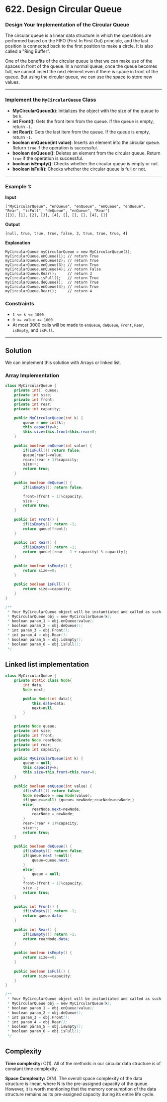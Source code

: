 # 622. Design Circular Queue

### Design Your Implementation of the Circular Queue

The circular queue is a linear data structure in which the operations are performed based on the FIFO (First In First Out) principle, and the last position is connected back to the first position to make a circle. It is also called a "Ring Buffer".

One of the benefits of the circular queue is that we can make use of the spaces in front of the queue. In a normal queue, once the queue becomes full, we cannot insert the next element even if there is space in front of the queue. But using the circular queue, we can use the space to store new values.

---

### Implement the `MyCircularQueue` Class

- **MyCircularQueue(k)**: Initializes the object with the size of the queue to be `k`.
- **int Front()**: Gets the front item from the queue. If the queue is empty, return `-1`.
- **int Rear()**: Gets the last item from the queue. If the queue is empty, return `-1`.
- **boolean enQueue(int value)**: Inserts an element into the circular queue. Return `true` if the operation is successful.
- **boolean deQueue()**: Deletes an element from the circular queue. Return `true` if the operation is successful.
- **boolean isEmpty()**: Checks whether the circular queue is empty or not.
- **boolean isFull()**: Checks whether the circular queue is full or not.

---

### Example 1:

**Input**
```plaintext
["MyCircularQueue", "enQueue", "enQueue", "enQueue", "enQueue", "Rear", "isFull", "deQueue", "enQueue", "Rear"]
[[3], [1], [2], [3], [4], [], [], [], [4], []]
```
**Output**
```plaintext
[null, true, true, true, false, 3, true, true, true, 4]
```
**Explanation**
```plaintext
MyCircularQueue myCircularQueue = new MyCircularQueue(3);
myCircularQueue.enQueue(1); // return True
myCircularQueue.enQueue(2); // return True
myCircularQueue.enQueue(3); // return True
myCircularQueue.enQueue(4); // return False
myCircularQueue.Rear();     // return 3
myCircularQueue.isFull();   // return True
myCircularQueue.deQueue();  // return True
myCircularQueue.enQueue(4); // return True
myCircularQueue.Rear();     // return 4
```
### Constraints

- `1 <= k <= 1000`
- `0 <= value <= 1000`
- At most 3000 calls will be made to `enQueue`, `deQueue`, `Front`, `Rear`, `isEmpty`, and `isFull`.

---

## Solution

We can implement this solution with Arrays or linked list. 

### Array Implementation
```java
class MyCircularQueue {
    private int[] queue;
    private int size;
    private int front;
    private int rear;
    private int capacity;

    public MyCircularQueue(int k) {
        queue = new int[k];
        this.capacity=k;
        this.size=this.front=this.rear=0;
    }
    
    public boolean enQueue(int value) {
        if(isFull()) return false;
        queue[rear]=value;
        rear=(rear + 1)%capacity;
        size++;
        return true;
    }
    
    public boolean deQueue() {
        if(isEmpty()) return false;

        front=(front + 1)%capacity;
        size--;
        return true;
    }
    
    public int Front() {
        if(isEmpty()) return -1;
        return queue[front];
    }
    
    public int Rear() {
        if(isEmpty()) return -1;
        return queue[(rear - 1 + capacity) % capacity];
    }
    
    public boolean isEmpty() {
        return size==0;
    }
    
    public boolean isFull() {
        return size==capacity;
    }
}

/**
 * Your MyCircularQueue object will be instantiated and called as such:
 * MyCircularQueue obj = new MyCircularQueue(k);
 * boolean param_1 = obj.enQueue(value);
 * boolean param_2 = obj.deQueue();
 * int param_3 = obj.Front();
 * int param_4 = obj.Rear();
 * boolean param_5 = obj.isEmpty();
 * boolean param_6 = obj.isFull();
 */
```
## Linked list implementation
```java
class MyCircularQueue {
    private static class Node{
        int data;
        Node next;

        public Node(int data){
            this.data=data;
            next=null;
        }
    }

    private Node queue;
    private int size;
    private int front;
    private Node rearNode;
    private int rear;
    private int capacity;

    public MyCircularQueue(int k) {
        queue = null;
        this.capacity=k;
        this.size=this.front=this.rear=0;
    }
    
    public boolean enQueue(int value) {
        if(isFull()) return false;
        Node newNode = new Node(value);
        if(queue==null) {queue= newNode;rearNode=newNode;}
        else{
            rearNode.next=newNode;
            rearNode = newNode;
        }
        rear=(rear + 1)%capacity;
        size++;
        return true;
    }
    
    public boolean deQueue() {
        if(isEmpty()) return false;
        if(queue.next !=null){
            queue=queue.next;
        }
        else{
            queue = null;
        }
        front=(front + 1)%capacity;
        size--;
        return true;
    }
    
    public int Front() {
        if(isEmpty()) return -1;
        return queue.data;
    }
    
    public int Rear() {
        if(isEmpty()) return -1;
        return rearNode.data;
    }
    
    public boolean isEmpty() {
        return size==0;
    }
    
    public boolean isFull() {
        return size==capacity;
    }
}

/**
 * Your MyCircularQueue object will be instantiated and called as such:
 * MyCircularQueue obj = new MyCircularQueue(k);
 * boolean param_1 = obj.enQueue(value);
 * boolean param_2 = obj.deQueue();
 * int param_3 = obj.Front();
 * int param_4 = obj.Rear();
 * boolean param_5 = obj.isEmpty();
 * boolean param_6 = obj.isFull();
 */
```

## Complexity
**Time complexity:** O(1). All of the methods in our circular data structure is of constant time complexity.

**Space Complexity:** O(N). The overall space complexity of the data structure is linear, where N is the pre-assigned capacity of the queue. However, it is worth mentioning that the memory consumption of the data structure remains as its pre-assigned capacity during its entire life cycle.
